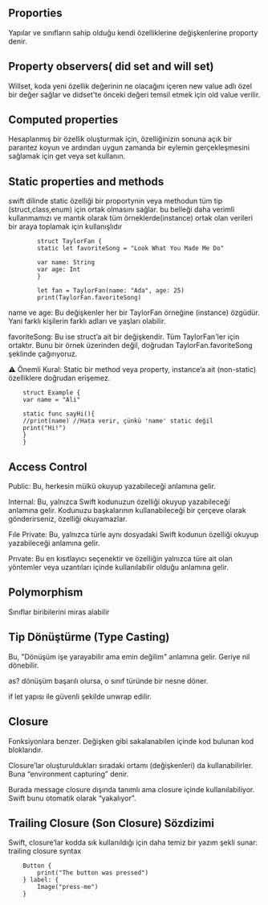 ## Proporties

Yapılar ve sınıfların sahip olduğu kendi özelliklerine değişkenlerine proporty denir.

## Property observers( did set and will set)

Willset, koda yeni özellik değerinin ne olacağını içeren new value adlı 
özel bir değer sağlar ve didset'te önceki değeri temsil etmek için old 
value verilir.

## Computed properties

Hesaplanmış bir özellik oluşturmak için, özelliğinizin sonuna açık bir 
parantez koyun ve ardından uygun zamanda bir eylemin gerçekleşmesini 
sağlamak için get veya set kullanın.

## Static properties and methods

swift dilinde static özelliği bir proportynin veya methodun tüm tip 
(struct,class,enum) için ortak olmasını sağlar. bu belleği daha verimli 
kullanmamızı ve mantık olarak tüm örneklerde(instance) ortak olan 
verileri bir araya toplamak için kullanışlıdır 
            
            struct TaylorFan {
            static let favoriteSong = "Look What You Made Me Do"
    
            var name: String
            var age: Int
            }

            let fan = TaylorFan(name: "Ada", age: 25)
            print(TaylorFan.favoriteSong)

name ve age: Bu değişkenler her bir TaylorFan örneğine (instance) özgüdür. Yani farklı kişilerin farklı adları ve yaşları olabilir.
 
 favoriteSong: Bu ise struct’a ait bir değişkendir. Tüm TaylorFan'ler için ortaktır. Bunu bir örnek üzerinden değil, doğrudan TaylorFan.favoriteSong şeklinde çağırıyoruz.


⚠️ Önemli Kural:
 Static bir method veya property, instance’a ait (non-static) özelliklere doğrudan erişemez.

        struct Example {
        var name = "Ali"
    
        static func sayHi(){
        //print(name) //Hata verir, çünkü 'name' static değil
        print("Hi!")
        }
        }


## Access Control 

Public: Bu, herkesin mülkü okuyup yazabileceği anlamına gelir.

Internal: Bu, yalnızca Swift kodunuzun özelliği okuyup yazabileceği anlamına gelir. Kodunuzu başkalarının kullanabileceği bir çerçeve olarak gönderirseniz, özelliği okuyamazlar.

Fıle Private: Bu, yalnızca türle aynı dosyadaki Swift kodunun özelliği okuyup yazabileceği anlamına gelir.

Prıvate: Bu en kısıtlayıcı seçenektir ve özelliğin yalnızca türe ait olan yöntemler veya uzantıları içinde kullanılabilir olduğu anlamına gelir.


## Polymorphism

Sınıflar biribilerini miras alabilir


## Tip Dönüştürme (Type Casting)

Bu, "Dönüşüm işe yarayabilir ama emin değilim" anlamına gelir. Geriye nil 
dönebilir.
 
 as? dönüşüm başarılı olursa, o sınıf türünde bir nesne döner.

 if let yapısı ile güvenli şekilde unwrap edilir.



## Closure

Fonksiyonlara benzer. Değişken gibi sakalanabilen içinde kod bulunan kod
bloklarıdır.

Closure’lar oluşturuldukları sıradaki ortamı (değişkenleri) da 
kullanabilirler. Buna “environment capturing” denir.


Burada message closure dışında tanımlı ama closure içinde 
kullanılabiliyor. Swift bunu otomatik olarak “yakalıyor”.

## Trailing Closure (Son Closure) Sözdizimi
Swift, closure’lar kodda sık kullanıldığı için daha temiz bir yazım şekli sunar: trailing closure syntax


        Button {
            print("The button was pressed")
        } label: {
            Image("press-me")
        }
